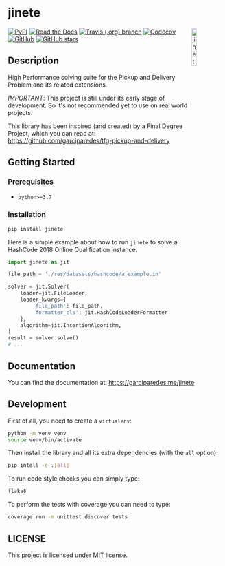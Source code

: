 
# jinete

<img align="right" width="15%" src="https://raw.githubusercontent.com/garciparedes/jinete/master/res/images/jinete.svg?sanitize=true" alt="jinete">

[![PyPI](https://img.shields.io/pypi/v/jinete.svg)](https://pypi.org/project/jinete)
[![Read the Docs](https://img.shields.io/readthedocs/jinete.svg)](https://jinete.readthedocs.io/)
[![Travis (.org) branch](https://img.shields.io/travis/garciparedes/jinete/master.svg)](https://travis-ci.org/garciparedes/jinete/branches)
[![Codecov](https://img.shields.io/codecov/c/github/garciparedes/jinete.svg)](https://codecov.io/gh/garciparedes/jinete)
[![GitHub](https://img.shields.io/github/license/garciparedes/jinete.svg)](https://github.com/garciparedes/jinete/blob/master/LICENSE)
[![GitHub stars](https://img.shields.io/github/stars/garciparedes/jinete.svg)](https://github.com/garciparedes/jinete)

## Description 

High Performance solving suite for the Pickup and Delivery Problem and its related extensions. 

*IMPORTANT*: This project is still under its early stage of development. So it's not recommended yet to use on real world projects. 

This library has been inspired (and created) by a Final Degree Project, which you can read at: https://github.com/garciparedes/tfg-pickup-and-delivery


## Getting Started

### Prerequisites
* `python>=3.7`

### Installation
```bash
pip install jinete
```

Here is a simple example about how to run `jinete` to solve a HashCode 2018 Online Qualification instance. 
```python
import jinete as jit

file_path = './res/datasets/hashcode/a_example.in'

solver = jit.Solver(
    loader=jit.FileLoader,
    loader_kwargs={
        'file_path': file_path,
        'formatter_cls': jit.HashCodeLoaderFormatter
    },
    algorithm=jit.InsertionAlgorithm,
)
result = solver.solve()
# ...

```

## Documentation
You can find the documentation at: https://garciparedes.me/jinete


## Development

First of all, you need to create a `virtualenv`:

```bash
python -m venv venv
source venv/bin/activate
```

Then install the library and all its extra dependencies (with the `all` option):

```bash
pip intall -e .[all]
```

To run code style checks you can simply type:
```bash
flake8
```

To perform the tests with coverage you can need to type:

```bash
coverage run -m unittest discover tests
```

## LICENSE
This project is licensed under [MIT](LICENSE) license.

